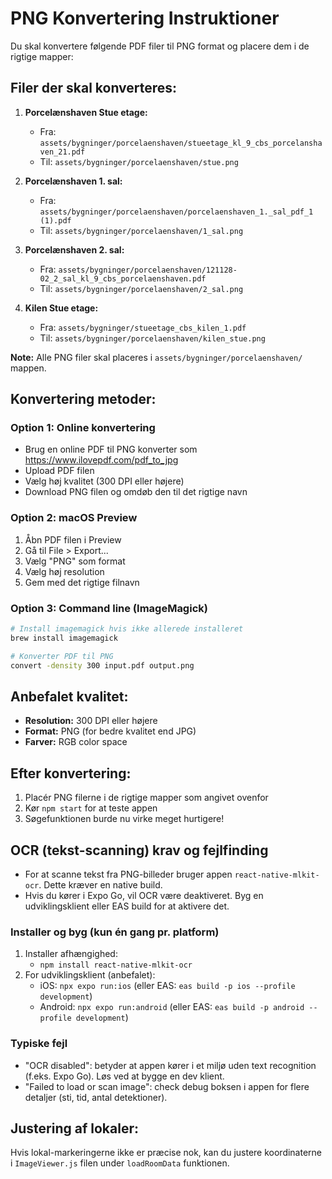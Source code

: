 # PNG Konvertering Instruktioner

Du skal konvertere følgende PDF filer til PNG format og placere dem i de rigtige mapper:

## Filer der skal konverteres:

1. **Porcelænshaven Stue etage:**
   - Fra: `assets/bygninger/porcelaenshaven/stueetage_kl_9_cbs_porcelanshaven_21.pdf`
   - Til: `assets/bygninger/porcelaenshaven/stue.png`

2. **Porcelænshaven 1. sal:**
   - Fra: `assets/bygninger/porcelaenshaven/porcelaenshaven_1._sal_pdf_1 (1).pdf`
   - Til: `assets/bygninger/porcelaenshaven/1_sal.png`

3. **Porcelænshaven 2. sal:**
   - Fra: `assets/bygninger/porcelaenshaven/121128-02_2_sal_kl_9_cbs_porcelaenshaven.pdf`
   - Til: `assets/bygninger/porcelaenshaven/2_sal.png`

4. **Kilen Stue etage:**
   - Fra: `assets/bygninger/stueetage_cbs_kilen_1.pdf`
   - Til: `assets/bygninger/porcelaenshaven/kilen_stue.png`

**Note:** Alle PNG filer skal placeres i `assets/bygninger/porcelaenshaven/` mappen.

## Konvertering metoder:

### Option 1: Online konvertering
- Brug en online PDF til PNG konverter som https://www.ilovepdf.com/pdf_to_jpg
- Upload PDF filen
- Vælg høj kvalitet (300 DPI eller højere)
- Download PNG filen og omdøb den til det rigtige navn

### Option 2: macOS Preview
1. Åbn PDF filen i Preview
2. Gå til File > Export...
3. Vælg "PNG" som format
4. Vælg høj resolution
5. Gem med det rigtige filnavn

### Option 3: Command line (ImageMagick)
```bash
# Install imagemagick hvis ikke allerede installeret
brew install imagemagick

# Konverter PDF til PNG
convert -density 300 input.pdf output.png
```

## Anbefalet kvalitet:
- **Resolution:** 300 DPI eller højere
- **Format:** PNG (for bedre kvalitet end JPG)
- **Farver:** RGB color space

## Efter konvertering:
1. Placér PNG filerne i de rigtige mapper som angivet ovenfor
2. Kør `npm start` for at teste appen
3. Søgefunktionen burde nu virke meget hurtigere!

## OCR (tekst-scanning) krav og fejlfinding
- For at scanne tekst fra PNG-billeder bruger appen `react-native-mlkit-ocr`. Dette kræver en native build.
- Hvis du kører i Expo Go, vil OCR være deaktiveret. Byg en udviklingsklient eller EAS build for at aktivere det.

### Installer og byg (kun én gang pr. platform)
1. Installer afhængighed:
   - `npm install react-native-mlkit-ocr`
2. For udviklingsklient (anbefalet):
   - iOS: `npx expo run:ios` (eller EAS: `eas build -p ios --profile development`)
   - Android: `npx expo run:android` (eller EAS: `eas build -p android --profile development`)

### Typiske fejl
- "OCR disabled": betyder at appen kører i et miljø uden text recognition (f.eks. Expo Go). Løs ved at bygge en dev klient.
- "Failed to load or scan image": check debug boksen i appen for flere detaljer (sti, tid, antal detektioner).

## Justering af lokaler:
Hvis lokal-markeringerne ikke er præcise nok, kan du justere koordinaterne i `ImageViewer.js` filen under `loadRoomData` funktionen.